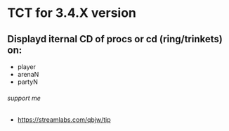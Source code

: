 # TCT for 3.4.X version

## Displayd iternal CD of procs or cd (ring/trinkets) on:
* player
* arenaN
* partyN

###### support me
* https://streamlabs.com/qbjw/tip
